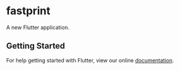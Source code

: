 # fastprint

A new Flutter application.

## Getting Started

For help getting started with Flutter, view our online
[documentation](https://flutter.io/).
